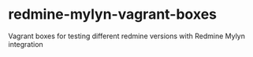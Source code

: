 # redmine-mylyn-vagrant-boxes
Vagrant boxes for testing different redmine versions with Redmine Mylyn integration
